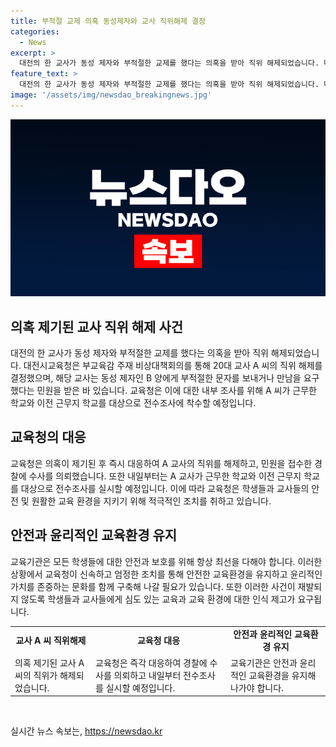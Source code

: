 ```yaml
---
title: 부적절 교제 의혹 동성제자와 교사 직위해제 결정
categories:
  - News
excerpt: >
  대전의 한 교사가 동성 제자와 부적절한 교제를 했다는 의혹을 받아 직위 해제되었습니다. 대전시교육청은 20대 교사 A씨를 직위 해제하고, 경찰에 수사를 의뢰한 사실을 밝혔습니다. A씨는 제자인 B양에게 부적절한 내용의 문자를 보내거나 만남을 요구한 혐의를 받고 있으며, 교육청은 A씨의 이전 근무지 학교와 현재 근무하는 학교를 대상으로 전수조사를 실시할 예정입니다. (150자)
feature_text: >
  대전의 한 교사가 동성 제자와 부적절한 교제를 했다는 의혹을 받아 직위 해제되었습니다. 대전시교육청은 20대 교사 A씨를 직위 해제하고, 경찰에 수사를 의뢰한 사실을 밝혔습니다. A씨는 제자인 B양에게 부적절한 내용의 문자를 보내거나 만남을 요구한 혐의를 받고 있으며, 교육청은 A씨의 이전 근무지 학교와 현재 근무하는 학교를 대상으로 전수조사를 실시할 예정입니다. (150자)
image: '/assets/img/newsdao_breakingnews.jpg'
---
```


<p><img src="/assets/img/newsdao_breakingnews.jpg" alt="pcversion 속보" /></p>

<h2 data-ke-size="size26">의혹 제기된 교사 직위 해제 사건</h2>

<p data-ke-size="size16">대전의 한 교사가 동성 제자와 부적절한 교제를 했다는 의혹을 받아 직위 해제되었습니다. 대전시교육청은 부교육감 주재 비상대책회의를 통해 20대 교사 A 씨의 직위 해제를 결정했으며, 해당 교사는 동성 제자인 B 양에게 부적절한 문자를 보내거나 만남을 요구했다는 민원을 받은 바 있습니다. 교육청은 이에 대한 내부 조사를 위해 A 씨가 근무한 학교와 이전 근무지 학교를 대상으로 전수조사에 착수할 예정입니다.</p>

<h2 data-ke-size="size26">교육청의 대응</h2>

<p data-ke-size="size16">교육청은 의혹이 제기된 후 즉시 대응하여 A 교사의 직위를 해제하고, 민원을 접수한 경찰에 수사를 의뢰했습니다. 또한 내일부터는 A 교사가 근무한 학교와 이전 근무지 학교를 대상으로 전수조사를 실시할 예정입니다. 이에 따라 교육청은 학생들과 교사들의 안전 및 원활한 교육 환경을 지키기 위해 적극적인 조치를 취하고 있습니다.</p>

<h2 data-ke-size="size26">안전과 윤리적인 교육환경 유지</h2>

<p data-ke-size="size16">교육기관은 모든 학생들에 대한 안전과 보호를 위해 항상 최선을 다해야 합니다. 이러한 상황에서 교육청이 신속하고 엄정한 조치를 통해 안전한 교육환경을 유지하고 윤리적인 가치를 존중하는 문화를 함께 구축해 나갈 필요가 있습니다. 또한 이러한 사건이 재발되지 않도록 학생들과 교사들에게 심도 있는 교육과 교육 환경에 대한 인식 제고가 요구됩니다.</p>

<table>
  <tr>
    <td style="text-align: center; height: 17px;"><b>교사 A 씨 직위해제</b></td>
    <td style="text-align: center; height: 17px;"><b>교육청 대응</b></td>
    <td style="text-align: center; height: 17px;"><b>안전과 윤리적인 교육환경 유지</b></td>
  </tr>
  <tr>
    <td>의혹 제기된 교사 A 씨의 직위가 해제되었습니다.</td>
    <td>교육청은 즉각 대응하여 경찰에 수사를 의뢰하고 내일부터 전수조사를 실시할 예정입니다.</td>
    <td>교육기관은 안전과 윤리적인 교육환경을 유지해 나가야 합니다.</td>
  </tr>
</table>

<p data-ke-size="size16">&nbsp;</p>
실시간 뉴스 속보는, <a href="https://newsdao.kr" rel="dofollow">https://newsdao.kr</a>


